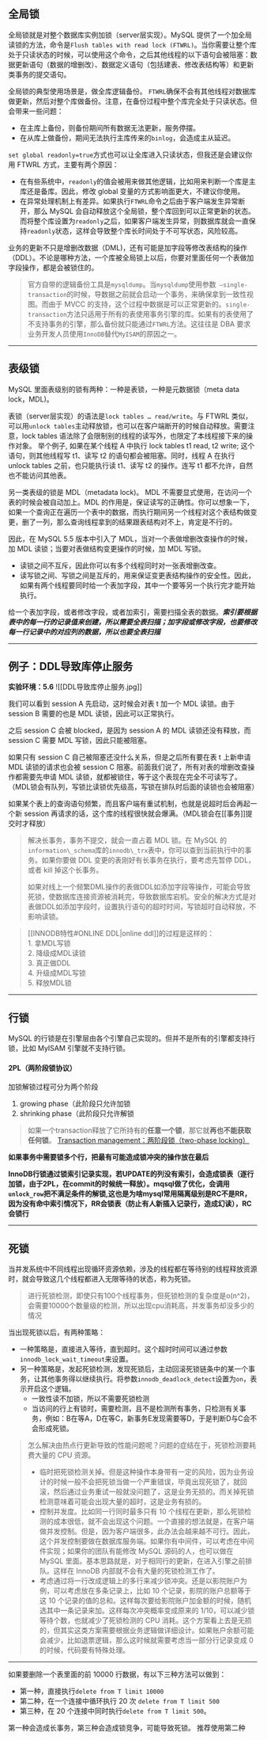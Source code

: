## 全局锁
全局锁就是对整个数据库实例加锁（server层实现）。MySQL 提供了一个加全局读锁的方法，命令是`Flush tables with read lock (FTWRL)`。当你需要让整个库处于只读状态的时候，可以使用这个命令，之后其他线程的以下语句会被阻塞：数据更新语句（数据的增删改）、数据定义语句（包括建表、修改表结构等）和更新类事务的提交语句。

全局锁的典型使用场景是，做全库逻辑备份。
`FTWRL`确保不会有其他线程对数据库做更新，然后对整个库做备份。注意，在备份过程中整个库完全处于只读状态。但会带来一些问题：
- 在主库上备份，则备份期间所有数据无法更新，服务停摆。
- 在从库上做备份，期间无法执行主库传来的`binlog`，会造成主从延迟。

`set global readonly=true`方式也可以让全库进入只读状态，但我还是会建议你用 FTWRL 方式，主要有两个原因：
- 在有些系统中，`readonly`的值会被用来做其他逻辑，比如用来判断一个库是主库还是备库。因此，修改 global 变量的方式影响面更大，不建议你使用。
- 在异常处理机制上有差异。如果执行`FTWRL`命令之后由于客户端发生异常断开，那么 MySQL 会自动释放这个全局锁，整个库回到可以正常更新的状态。而将整个库设置为`readonly`之后，如果客户端发生异常，则数据库就会一直保持`readonly`状态，这样会导致整个库长时间处于不可写状态，风险较高。

业务的更新不只是增删改数据（DML)，还有可能是加字段等修改表结构的操作（DDL）。不论是哪种方法，一个库被全局锁上以后，你要对里面任何一个表做加字段操作，都是会被锁住的。

>官方自带的逻辑备份工具是`mysqldump`。当`mysqldump`使用参数` –single-transaction`的时候，导数据之前就会启动一个事务，来确保拿到一致性视图。而由于 MVCC 的支持，这个过程中数据是可以正常更新的。`single-transaction`方法只适用于所有的表使用事务引擎的库。如果有的表使用了不支持事务的引擎，那么备份就只能通过`FTWRL`方法。这往往是 DBA 要求业务开发人员使用`InnoDB`替代`MyISAM`的原因之一。


---
## 表级锁
MySQL 里面表级别的锁有两种：一种是表锁，一种是元数据锁（meta data lock，MDL)。

表锁（server层实现）的语法是`lock tables … read/write`。与 FTWRL 类似，可以用`unlock tables`主动释放锁，也可以在客户端断开的时候自动释放。需要注意，lock tables 语法除了会限制别的线程的读写外，也限定了本线程接下来的操作对象。
举个例子, 如果在某个线程 A 中执行 lock tables t1 read, t2 write; 这个语句，则其他线程写 t1、读写 t2 的语句都会被阻塞。同时，线程 A 在执行 unlock tables 之前，也只能执行读 t1、读写 t2 的操作。连写 t1 都不允许，自然也不能访问其他表。

另一类表级的锁是 MDL（metadata lock)。
MDL 不需要显式使用，在访问一个表的时候会被自动加上。MDL 的作用是，保证读写的正确性。你可以想象一下，如果一个查询正在遍历一个表中的数据，而执行期间另一个线程对这个表结构做变更，删了一列，那么查询线程拿到的结果跟表结构对不上，肯定是不行的。

因此，在 MySQL 5.5 版本中引入了 MDL，当对一个表做增删改查操作的时候，加 MDL 读锁；当要对表做结构变更操作的时候，加 MDL 写锁。
- 读锁之间不互斥，因此你可以有多个线程同时对一张表增删改查。
- 读写锁之间、写锁之间是互斥的，用来保证变更表结构操作的安全性。因此，如果有两个线程要同时给一个表加字段，其中一个要等另一个执行完才能开始执行。

给一个表加字段，或者修改字段，或者加索引，需要扫描全表的数据。***索引要根据表中的每一行的记录值来创建，所以需要全表扫描；加字段或修改字段，也要修改每一行记录中的对应列的数据，所以也要全表扫描***

---
## 例子：DDL导致库停止服务
**实验环境：5.6**
![[DDL导致库停止服务.jpg]]

我们可以看到 session A 先启动，这时候会对表 t 加一个 MDL 读锁。由于 session B 需要的也是 MDL 读锁，因此可以正常执行。

之后 session C 会被 blocked，是因为 session A 的 MDL 读锁还没有释放，而 session C 需要 MDL 写锁，因此只能被阻塞。

如果只有 session C 自己被阻塞还没什么关系，但是之后所有要在表 t 上新申请 MDL 读锁的请求也会被 session C 阻塞。前面我们说了，所有对表的增删改查操作都需要先申请 MDL 读锁，就都被锁住，等于这个表现在完全不可读写了。（MDL锁会有队列，写锁比读锁优先级高，写锁在排队时后面的读锁也会被阻塞）

如果某个表上的查询语句频繁，而且客户端有重试机制，也就是说超时后会再起一个新 session 再请求的话，这个库的线程很快就会爆满。（MDL锁会在[[事务]]提交时才释放）

>解决长事务，事务不提交，就会一直占着 MDL 锁。在 MySQL 的 `information\_schema`库的`innodb\_trx`表中，你可以查到当前执行中的事务。如果你要做 DDL 变更的表刚好有长事务在执行，要考虑先暂停 DDL，或者 kill 掉这个长事务。
>
>如果对线上一个频繁DML操作的表做DDL如添加字段等操作，可能会导致死锁，使数据库连接资源被消耗完，导致数据库宕机。安全的解决方式是对表做DDL如添加字段时，设置执行语句的超时时间，写锁超时自动释放，不影响读锁。

>[[INNODB特性#ONLINE DDL|online ddl]]的过程是这样的：  
1\. 拿MDL写锁  
2\. 降级成MDL读锁  
3\. 真正做DDL  
4\. 升级成MDL写锁  
5\. 释放MDL锁


---
## 行锁
MySQL 的行锁是在引擎层由各个引擎自己实现的。但并不是所有的引擎都支持行锁，比如 MyISAM 引擎就不支持行锁。

#### 2PL（两阶段锁协议）
加锁解锁过程可分为两个阶段
1. growing phase（此阶段只允许加锁
2. shrinking phase（此阶段只允许解锁

>如果一个transaction释放了它所持有的**任意一个锁**，那它就**再也不能获取任何锁**。
>[Transaction management：两阶段锁（two-phase locking）](https://zhuanlan.zhihu.com/p/59535337)

**如果事务中需要锁多个行，把最有可能造成锁冲突的操作放在最后**

**InnoDB行锁通过锁索引记录实现，若UPDATE的列没有索引，会造成锁表（逐行加锁，由于2PL，在commit的时候统一释放）。mqsql做了优化，会调用`unlock_row`把不满足条件的解锁,这也是为啥mysql常用隔离级别是RC不是RR，因为没有命中索引情况下，RR会锁表（防止有人新插入记录行，造成幻读），RC会锁行**

---
## 死锁
当并发系统中不同线程出现循环资源依赖，涉及的线程都在等待别的线程释放资源时，就会导致这几个线程都进入无限等待的状态，称为死锁。
>进行死锁检测，即使只有100个线程事务，但死锁检测的复杂度是o(n^2)，会需要10000个数量级的检测，所以出现cpu消耗高，并发事务却没多少的情况

当出现死锁以后，有两种策略：
- 一种策略是，直接进入等待，直到超时。这个超时时间可以通过参数`innodb_lock_wait_timeout`来设置。
- 另一种策略是，发起死锁检测，发现死锁后，主动回滚死锁链条中的某一个事务，让其他事务得以继续执行。将参数`innodb_deadlock_detect`设置为`on`，表示开启这个逻辑。
	- 一致性读不加锁，所以不需要死锁检测
	- 当访问的行上有锁时，需要检测，且不是检测所有事务，只检测有关事务，例如：B在等A，D在等C，新事务E发现需要等D，于是判断D与C会不会形成死锁。

> 怎么解决由热点行更新导致的性能问题呢？问题的症结在于，死锁检测要耗费大量的 CPU 资源。
> - 临时把死锁检测关掉。但是这种操作本身带有一定的风险，因为业务设计的时候一般不会把死锁当做一个严重错误，毕竟出现死锁了，就回滚，然后通过业务重试一般就没问题了，这是业务无损的。而关掉死锁检测意味着可能会出现大量的超时，这是业务有损的。
> - 控制并发度。比如同一行同时最多只有 10 个线程在更新，那么死锁检测的成本很低，就不会出现这个问题。一个直接的想法就是，在客户端做并发控制。但是，因为客户端很多，此办法会越来越不可行。因此，这个并发控制要做在数据库服务端。如果你有中间件，可以考虑在中间件实现；如果你的团队有能修改 MySQL 源码的人，也可以做在 MySQL 里面。基本思路就是，对于相同行的更新，在进入引擎之前排队。这样在 InnoDB 内部就不会有大量的死锁检测工作了。
> - 考虑通过将一行改成逻辑上的多行来减少锁冲突。还是以影院账户为例，可以考虑放在多条记录上，比如 10 个记录，影院的账户总额等于这 10 个记录的值的总和。这样每次要给影院账户加金额的时候，随机选其中一条记录来加。这样每次冲突概率变成原来的 1/10，可以减少锁等待个数，也就减少了死锁检测的 CPU 消耗。这个方案看上去是无损的，但其实这类方案需要根据业务逻辑做详细设计。如果账户余额可能会减少，比如退票逻辑，那么这时候就需要考虑当一部分行记录变成 0 的时候，代码要有特殊处理。


---

如果要删除一个表里面的前 10000 行数据，有以下三种方法可以做到：
- 第一种，直接执行`delete from T limit 10000`
- 第二种，在一个连接中循环执行 20 次 `delete from T limit 500`
- 第三种，在 20 个连接中同时执行`delete from T limit 500`。

第一种会造成长事务，第三种会造成锁竞争，可能导致死锁。
推荐使用第二种